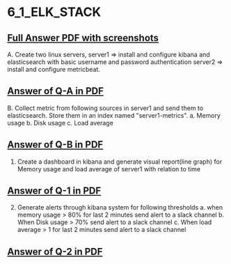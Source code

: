 # 6_1_ELK_STACK
## [Full Answer PDF with screenshots](https://github.com/LF-DevOps-Intern/6_1_elk_stack-deesirouss/blob/main/ElasticSearch%26Kibana%20Answer%20in%20PDF.pdf)

A.  Create two linux servers,
     server1 => install and configure kibana and elasticsearch with basic username and password authentication
     server2 => install and configure metricbeat.
## [Answer of Q-A in PDF](https://github.com/LF-DevOps-Intern/6_1_elk_stack-deesirouss/blob/main/A/A-server1%262-setup.pdf)


B.  Collect metric from following sources in server1 and send them to elasticsearch. Store them in an index named "server1-metrics".
    a. Memory usage
    b. Disk usage
    c. Load average
## [Answer of Q-B in PDF](https://github.com/LF-DevOps-Intern/6_1_elk_stack-deesirouss/blob/main/B/B-Collect%20metric.pdf)

  1. Create a dashboard in kibana and generate visual report(line graph) for Memory usage and load average of server1 with relation to time
## [Answer of Q-1 in PDF](https://github.com/LF-DevOps-Intern/6_1_elk_stack-deesirouss/blob/main/1/1-dashboard.pdf)

  2. Generate alerts through kibana system for following thresholds
    a. when memory usage > 80% for last 2 minutes send alert to a slack channel
    b. When Disk usage > 70%   send alert to a slack channel
    c. When load average > 1  for last 2 minutes  send alert to a slack channel
## [Answer of Q-2 in PDF](https://github.com/LF-DevOps-Intern/6_1_elk_stack-deesirouss/blob/main/2/2-alerts.pdf)
